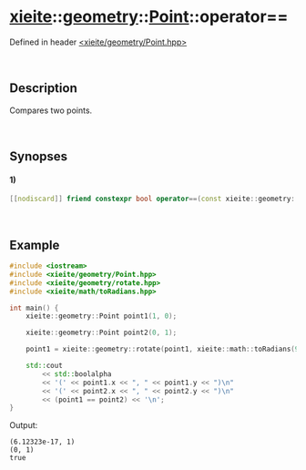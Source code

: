 # [xieite](../../../../xieite.md)\:\:[geometry](../../../../geometry.md)\:\:[Point](../../../Point.md)\:\:operator==
Defined in header [<xieite/geometry/Point.hpp>](../../../../../include/xieite/geometry/Point.hpp)

&nbsp;

## Description
Compares two points.

&nbsp;

## Synopses
#### 1)
```cpp
[[nodiscard]] friend constexpr bool operator==(const xieite::geometry::Point point1, const xieite::geometry::Point point2) noexcept;
```

&nbsp;

## Example
```cpp
#include <iostream>
#include <xieite/geometry/Point.hpp>
#include <xieite/geometry/rotate.hpp>
#include <xieite/math/toRadians.hpp>

int main() {
    xieite::geometry::Point point1(1, 0);

    xieite::geometry::Point point2(0, 1);

    point1 = xieite::geometry::rotate(point1, xieite::math::toRadians(90));

    std::cout
        << std::boolalpha
        << '(' << point1.x << ", " << point1.y << ")\n"
        << '(' << point2.x << ", " << point2.y << ")\n"
        << (point1 == point2) << '\n';
}
```
Output:
```
(6.12323e-17, 1)
(0, 1)
true
```
